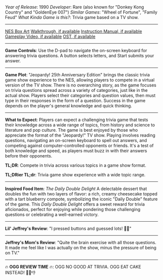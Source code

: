 *Year of Release*: 1990
*Developer*: Rare (also known for "Donkey Kong Country" and "GoldenEye 007")
*Similar Games*: "Wheel of Fortune", "Family Feud"
*What Kinda Game is this?*: Trivia game based on a TV show.

---
[NES Box Art](https://www.google.com/search?tbm=isch&q=NES+Box+Art+Jeopardy!+25th+Anniversary+Edition) 
[Walkthrough, if available](https://www.google.com/search?q=Walkthrough+NES+Jeopardy!+25th+Anniversary+Edition)
[Instruction Manual, if available](https://www.google.com/search?q=NES+Instruction+Manual+Jeopardy!+25th+Anniversary+Edition)
[Gameplay Video, if available](https://www.youtube.com/results?search_query=gameplay+NES+Jeopardy!+25th+Anniversary+Edition) 
[OST, if available](https://www.youtube.com/results?search_query=Jeopardy!+NES+25th+Anniversary+Edition+OST)

- - -
**Game Controls**:
Use the D-pad to navigate the on-screen keyboard for answering trivia questions. A button selects letters, and Start submits your answer.

- - -
**Game Plot**: 
"Jeopardy! 25th Anniversary Edition" brings the classic trivia game show experience to the NES, allowing players to compete in a virtual version of the TV show. There is no overarching story, as the game focuses on trivia questions spread across a variety of categories, just like in the actual show. Players select their categories and question values, then must type in their responses in the form of a question. Success in the game depends on the player's general knowledge and quick thinking.

- - -
**What to Expect**: 
Players can expect a challenging trivia game that tests their knowledge across a wide range of topics, from history and science to literature and pop culture. The game is best enjoyed by those who appreciate the format of the "Jeopardy!" TV show. Playing involves reading questions, navigating an on-screen keyboard to spell out answers, and competing against computer-controlled opponents or friends. It's a test of both knowledge and speed, as players must buzz in with their answers before their opponents.

**TL;DR**:
Compete in trivia across various topics in a game show format.

**TL;DRier TL;dr**: 
Trivia game show experience with a wide topic range.

---
**Inspired Food Item**: *The Daily Double Delight*
A delectable dessert that doubles the fun with two layers of flavor: a rich, creamy cheesecake topped with a tart blueberry compote, symbolizing the iconic "Daily Double" feature of the game. This *Daily Double Delight* offers a sweet reward for trivia aficionados, perfect for enjoying while pondering those challenging questions or celebrating a well-earned victory.

---
**Lil' Jeffrey's Review**: "I pressed buttons and guessed lots! 🤔🍰"

---
**Jeffrey's Mom's Review**: "Quite the brain exercise with all those questions. It made me feel like I was actually on the show, minus the pressure of being on TV."

---
🔥 **OGG REVIEW TIME** 🔥: OGG NO GOOD AT TRIVIA. OGG EAT CAKE INSTEAD! 🧠🍰👎